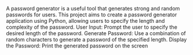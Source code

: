 A password generator is a useful tool that generates strong and random
 passwords for users. This project aims to create a password generator
 application using Python, allowing users to specify the length and complexity of
 the password.
 User Input: Prompt the user to specify the desired length of
 the password.
 Generate Password: Use a combination of random
 characters to generate a password of the specified length.
 Display the Password: Print the generated password on the
 screen

